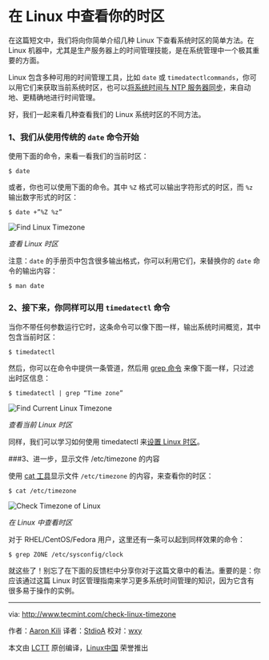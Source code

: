 在 Linux 中查看你的时区
============================================================

在这篇短文中，我们将向你简单介绍几种 Linux 下查看系统时区的简单方法。在 Linux 机器中，尤其是生产服务器上的时间管理技能，是在系统管理中一个极其重要的方面。

Linux 包含多种可用的时间管理工具，比如 `date` 或 `timedatectlcommands`，你可以用它们来获取当前系统时区，也可以[将系统时间与 NTP 服务器同步][1]，来自动地、更精确地进行时间管理。

好，我们一起来看几种查看我们的 Linux 系统时区的不同方法。

### 1、我们从使用传统的 `date` 命令开始

使用下面的命令，来看一看我们的当前时区：

```
$ date
```

或者，你也可以使用下面的命令。其中 `%Z` 格式可以输出字符形式的时区，而 `%z` 输出数字形式的时区：

```
$ date +”%Z %z”
```
![Find Linux Timezone](http://www.tecmint.com/wp-content/uploads/2016/10/Find-Linux-Timezone.png)

*查看 Linux 时区*

注意：`date` 的手册页中包含很多输出格式，你可以利用它们，来替换你的 `date` 命令的输出内容：

```
$ man date
```

### 2、接下来，你同样可以用 `timedatectl` 命令

当你不带任何参数运行它时，这条命令可以像下图一样，输出系统时间概览，其中包含当前时区：

```
$ timedatectl
```

然后，你可以在命令中提供一条管道，然后用 [grep 命令][3] 来像下面一样，只过滤出时区信息：

```
$ timedatectl | grep “Time zone”
```

![Find Current Linux Timezone](http://www.tecmint.com/wp-content/uploads/2016/10/Find-Current-Linux-Timezone.png)

*查看当前 Linux 时区*

同样，我们可以学习如何使用 timedatectl 来[设置 Linux 时区][5]。

###3、进一步，显示文件 /etc/timezone 的内容

使用 [cat 工具][6]显示文件 `/etc/timezone` 的内容，来查看你的时区：

```
$ cat /etc/timezone
```
![Check Timezone of Linux](http://www.tecmint.com/wp-content/uploads/2016/10/Check-Timezone-of-Linux.png)

*在 Linux 中查看时区*

对于 RHEL/CentOS/Fedora 用户，这里还有一条可以起到同样效果的命令：

```
$ grep ZONE /etc/sysconfig/clock
```

就这些了！别忘了在下面的反馈栏中分享你对于这篇文章中的看法。重要的是：你应该通过这篇 Linux 时区管理指南来学习更多系统时间管理的知识，因为它含有很多易于操作的实例。

--------------------------------------------------------------------------------

via: http://www.tecmint.com/check-linux-timezone

作者：[Aaron Kili][a]
译者：[StdioA](https://github.com/StdioA)
校对：[wxy](https://github.com/wxy)

本文由 [LCTT](https://github.com/LCTT/TranslateProject) 原创编译，[Linux中国](https://linux.cn/) 荣誉推出

[a]:http://www.tecmint.com/author/aaronkili/
[1]:http://www.tecmint.com/install-ntp-server-in-centos/
[2]:http://www.tecmint.com/wp-content/uploads/2016/10/Find-Linux-Timezone.png
[3]:http://www.tecmint.com/12-practical-examples-of-linux-grep-command/
[4]:http://www.tecmint.com/wp-content/uploads/2016/10/Find-Current-Linux-Timezone.png
[5]:http://www.tecmint.com/set-time-timezone-and-synchronize-time-using-timedatectl-command/
[6]:http://www.tecmint.com/13-basic-cat-command-examples-in-linux/
[7]:http://www.tecmint.com/wp-content/uploads/2016/10/Check-Timezone-of-Linux.png
